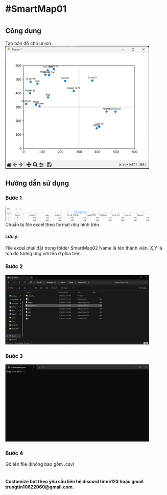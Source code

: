 <h1>#SmartMap01<h1>
  
<h2>Công dụng</h1>
Tạo bản đồ cho union.
<img src="HDSD/Screenshot_3.png" width="450">

<h2>Hướng dẫn sử dụng</h2>

<h3>Bước 1</h3>
  <img src= "HDSD/Screenshot_excel.png" width = "450"> <br>
  Chuẩn bị file excel theo format như hình trên. <br>
  <h4>Lưu ý:</h4> File excel phải đặt trong folder SmartMap02
  Name là tên thành viên. X,Y là tọa độ tương ứng với tên ở phía trên.
<h3>Bước 2</h3>
<img src="HDSD/Screenshot_1.png"  width="450">
<h3>Bước 3</h3>
<img src="HDSD/Screenshot_2.png"  width="450">
<h3>Bước 4</h3>
Gõ tên file (không bao gồm .csv)
<br>
<br>
  
<h4>Customize bot theo yêu cầu liên hệ discord tinne123 hoặc gmail trungtin10622060@gmail.com.</h4>
